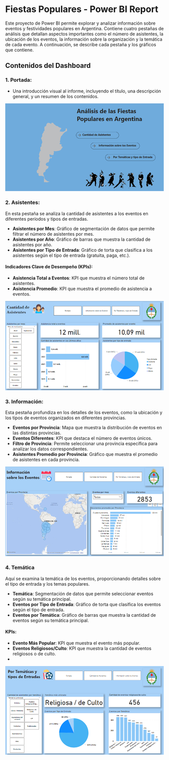 # Fiestas Populares - Power BI Report

Este proyecto de Power BI permite explorar y analizar información sobre eventos y festividades populares en Argentina. Contiene cuatro pestañas de análisis que detallan aspectos importantes como el número de asistentes, la ubicación de los eventos, la información sobre la organización y la temática de cada evento. A continuación, se describe cada pestaña y los gráficos que contiene.

## Contenidos del Dashboard

### 1. Portada:

- Una introducción visual al informe, incluyendo el título, una descripción general, y un resumen de los contenidos.

![Portada](./Portada.png)


### 2. Asistentes:

En esta pestaña se analiza la cantidad de asistentes a los eventos en diferentes períodos y tipos de entradas.
- **Asistentes por Mes**: Gráfico de segmentación de datos que permite filtrar el número de asistentes por mes.
- **Asistentes por Año**: Gráfico de barras que muestra la cantidad de asistentes por año.
- **Asistentes por Tipo de Entrada**: Gráfico de torta que clasifica a los asistentes según el tipo de entrada (gratuita, paga, etc.).

#### Indicadores Clave de Desempeño (KPIs):
- **Asistencia Total a Eventos**: KPI que muestra el número total de asistentes.
- **Asistencia Promedio**: KPI que muestra el promedio de asistencia a eventos.
  
![Asistentes](./Asistentes.png)


### 3. Información:

Esta pestaña profundiza en los detalles de los eventos, como la ubicación y los tipos de eventos organizados en diferentes provincias.
- **Eventos por Provincia**: Mapa que muestra la distribución de eventos en las distintas provincias.
- **Eventos Diferentes**: KPI que destaca el número de eventos únicos.
- **Filtro de Provincia**: Permite seleccionar una provincia específica para analizar los datos correspondientes.
- **Asistentes Promedio por Provincia**: Gráfico que muestra el promedio de asistentes en cada provincia.

![Informacion](./Informacion.png)

### 4. Temática
Aquí se examina la temática de los eventos, proporcionando detalles sobre el tipo de entrada y los temas populares.
- **Temática**: Segmentación de datos que permite seleccionar eventos según su temática principal.
- **Eventos por Tipo de Entrada**: Gráfico de torta que clasifica los eventos según el tipo de entrada.
- **Eventos por Temática**: Gráfico de barras que muestra la cantidad de eventos según su temática principal.

#### KPIs:
- **Evento Más Popular**: KPI que muestra el evento más popular.
- **Eventos Religiosos/Culto**: KPI que muestra la cantidad de eventos religiosos o de culto.
- 
![Tematica](./Tematica.png)
